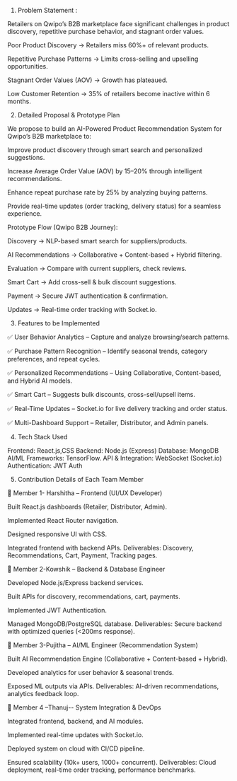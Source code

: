 1. Problem Statement :

Retailers on Qwipo’s B2B marketplace face significant challenges in product discovery, repetitive purchase behavior, and stagnant order values.

Poor Product Discovery → Retailers miss 60%+ of relevant products.

Repetitive Purchase Patterns → Limits cross-selling and upselling opportunities.

Stagnant Order Values (AOV) → Growth has plateaued.

Low Customer Retention → 35% of retailers become inactive within 6 months.

2. Detailed Proposal & Prototype Plan

We propose to build an AI-Powered Product Recommendation System for Qwipo’s B2B marketplace to:

Improve product discovery through smart search and personalized suggestions.

Increase Average Order Value (AOV) by 15–20% through intelligent recommendations.

Enhance repeat purchase rate by 25% by analyzing buying patterns.

Provide real-time updates (order tracking, delivery status) for a seamless experience.

Prototype Flow (Qwipo B2B Journey):

Discovery → NLP-based smart search for suppliers/products.

AI Recommendations → Collaborative + Content-based + Hybrid filtering.

Evaluation → Compare with current suppliers, check reviews.

Smart Cart → Add cross-sell & bulk discount suggestions.

Payment → Secure JWT authentication & confirmation.

Updates → Real-time order tracking with Socket.io.

3. Features to be Implemented

✅ User Behavior Analytics – Capture and analyze browsing/search patterns.

✅ Purchase Pattern Recognition – Identify seasonal trends, category preferences, and repeat cycles.

✅ Personalized Recommendations – Using Collaborative, Content-based, and Hybrid AI models.

✅ Smart Cart – Suggests bulk discounts, cross-sell/upsell items.

✅ Real-Time Updates – Socket.io for live delivery tracking and order status.

✅ Multi-Dashboard Support – Retailer, Distributor, and Admin panels.

4. Tech Stack Used

Frontend: React.js,CSS
Backend: Node.js (Express)
Database: MongoDB 
AI/ML Frameworks: TensorFlow.
API & Integration: WebSocket (Socket.io)
Authentication: JWT Auth


5. Contribution Details of Each Team Member

🔹 Member 1- Harshitha – Frontend (UI/UX Developer)

Built React.js dashboards (Retailer, Distributor, Admin).

Implemented React Router navigation.

Designed responsive UI with CSS.

Integrated frontend with backend APIs.
Deliverables: Discovery, Recommendations, Cart, Payment, Tracking pages.

🔹 Member 2-Kowshik – Backend & Database Engineer

Developed Node.js/Express backend services.

Built APIs for discovery, recommendations, cart, payments.

Implemented JWT Authentication.

Managed MongoDB/PostgreSQL database.
Deliverables: Secure backend with optimized queries (<200ms response).

🔹 Member 3-Pujitha – AI/ML Engineer (Recommendation System)

Built AI Recommendation Engine (Collaborative + Content-based + Hybrid).

Developed analytics for user behavior & seasonal trends.

Exposed ML outputs via APIs.
Deliverables: AI-driven recommendations, analytics feedback loop.

🔹 Member 4 –Thanuj-- System Integration & DevOps

Integrated frontend, backend, and AI modules.

Implemented real-time updates with Socket.io.

Deployed system on cloud with CI/CD pipeline.

Ensured scalability (10k+ users, 1000+ concurrent).
Deliverables: Cloud deployment, real-time order tracking, performance benchmarks.
